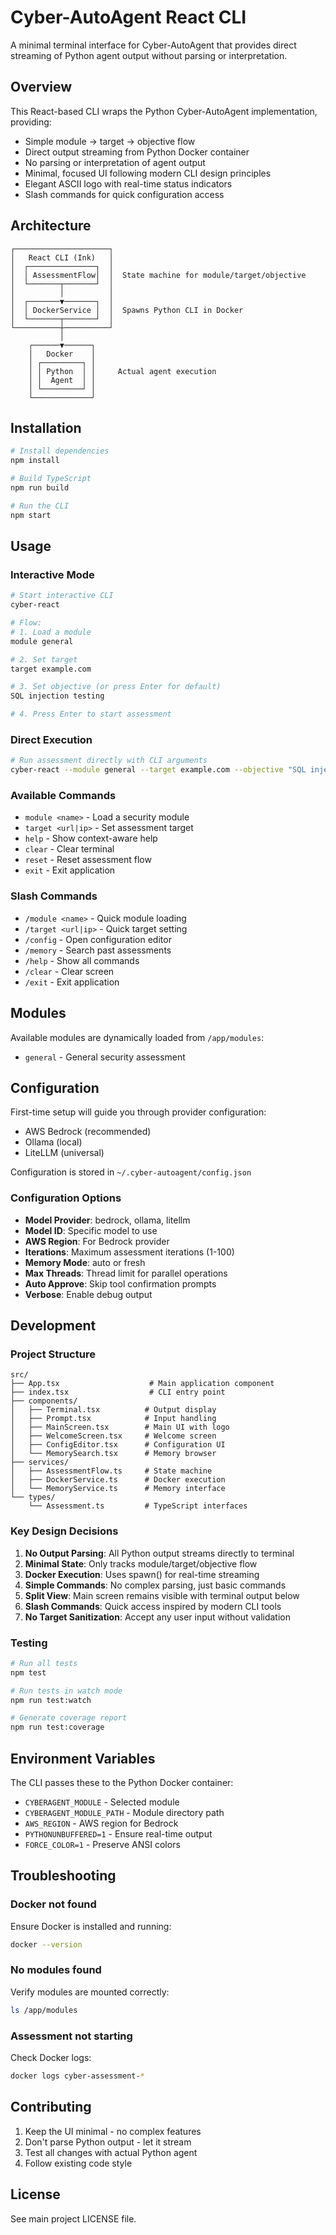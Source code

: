 # Cyber-AutoAgent React CLI

A minimal terminal interface for Cyber-AutoAgent that provides direct streaming of Python agent output without parsing or interpretation.

## Overview

This React-based CLI wraps the Python Cyber-AutoAgent implementation, providing:
- Simple module → target → objective flow
- Direct output streaming from Python Docker container
- No parsing or interpretation of agent output
- Minimal, focused UI following modern CLI design principles
- Elegant ASCII logo with real-time status indicators
- Slash commands for quick configuration access

## Architecture

```
┌─────────────────────┐
│   React CLI (Ink)   │
│  ┌───────────────┐  │
│  │ AssessmentFlow│  │  State machine for module/target/objective
│  └───────┬───────┘  │
│          │          │
│  ┌───────▼───────┐  │
│  │ DockerService │  │  Spawns Python CLI in Docker
│  └───────┬───────┘  │
└──────────┼──────────┘
           │
    ┌──────▼──────┐
    │   Docker    │
    │ ┌─────────┐ │
    │ │ Python  │ │     Actual agent execution
    │ │  Agent  │ │
    │ └─────────┘ │
    └─────────────┘
```

## Installation

```bash
# Install dependencies
npm install

# Build TypeScript
npm run build

# Run the CLI
npm start
```

## Usage

### Interactive Mode

```bash
# Start interactive CLI
cyber-react

# Flow:
# 1. Load a module
module general

# 2. Set target
target example.com

# 3. Set objective (or press Enter for default)
SQL injection testing

# 4. Press Enter to start assessment
```

### Direct Execution

```bash
# Run assessment directly with CLI arguments
cyber-react --module general --target example.com --objective "SQL injection testing"
```

### Available Commands

- `module <name>` - Load a security module
- `target <url|ip>` - Set assessment target
- `help` - Show context-aware help
- `clear` - Clear terminal
- `reset` - Reset assessment flow
- `exit` - Exit application

### Slash Commands

- `/module <name>` - Quick module loading
- `/target <url|ip>` - Quick target setting
- `/config` - Open configuration editor
- `/memory` - Search past assessments
- `/help` - Show all commands
- `/clear` - Clear screen
- `/exit` - Exit application

## Modules

Available modules are dynamically loaded from `/app/modules`:
- `general` - General security assessment

## Configuration

First-time setup will guide you through provider configuration:
- AWS Bedrock (recommended)
- Ollama (local)
- LiteLLM (universal)

Configuration is stored in `~/.cyber-autoagent/config.json`

### Configuration Options

- **Model Provider**: bedrock, ollama, litellm
- **Model ID**: Specific model to use
- **AWS Region**: For Bedrock provider
- **Iterations**: Maximum assessment iterations (1-100)
- **Memory Mode**: auto or fresh
- **Max Threads**: Thread limit for parallel operations
- **Auto Approve**: Skip tool confirmation prompts
- **Verbose**: Enable debug output

## Development

### Project Structure

```
src/
├── App.tsx                    # Main application component
├── index.tsx                  # CLI entry point
├── components/
│   ├── Terminal.tsx          # Output display
│   ├── Prompt.tsx            # Input handling
│   ├── MainScreen.tsx        # Main UI with logo
│   ├── WelcomeScreen.tsx     # Welcome screen
│   ├── ConfigEditor.tsx      # Configuration UI
│   └── MemorySearch.tsx      # Memory browser
├── services/
│   ├── AssessmentFlow.ts     # State machine
│   ├── DockerService.ts      # Docker execution
│   └── MemoryService.ts      # Memory interface
└── types/
    └── Assessment.ts         # TypeScript interfaces
```

### Key Design Decisions

1. **No Output Parsing**: All Python output streams directly to terminal
2. **Minimal State**: Only tracks module/target/objective flow
3. **Docker Execution**: Uses spawn() for real-time streaming
4. **Simple Commands**: No complex parsing, just basic commands
5. **Split View**: Main screen remains visible with terminal output below
6. **Slash Commands**: Quick access inspired by modern CLI tools
7. **No Target Sanitization**: Accept any user input without validation

### Testing

```bash
# Run all tests
npm test

# Run tests in watch mode
npm run test:watch

# Generate coverage report
npm run test:coverage
```

## Environment Variables

The CLI passes these to the Python Docker container:
- `CYBERAGENT_MODULE` - Selected module
- `CYBERAGENT_MODULE_PATH` - Module directory path
- `AWS_REGION` - AWS region for Bedrock
- `PYTHONUNBUFFERED=1` - Ensure real-time output
- `FORCE_COLOR=1` - Preserve ANSI colors

## Troubleshooting

### Docker not found
Ensure Docker is installed and running:
```bash
docker --version
```

### No modules found
Verify modules are mounted correctly:
```bash
ls /app/modules
```

### Assessment not starting
Check Docker logs:
```bash
docker logs cyber-assessment-*
```

## Contributing

1. Keep the UI minimal - no complex features
2. Don't parse Python output - let it stream
3. Test all changes with actual Python agent
4. Follow existing code style

## License

See main project LICENSE file.